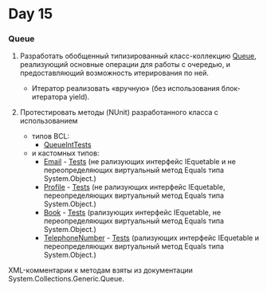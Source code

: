 # Day 15
 
### Queue
1. Разработать обобщенный типизированный класс-коллекцию [Queue](https://github.com/HannaZhuravskaya/NET.2018.Zhuravskaya/blob/master/NET1.A.2018.Zhuravskaya.15/Queue/Queue.cs), реализующий основные операции для работы с очередью, и предоставляющий возможность итерирования по ней.
   - Итератор реализовать «вручную» (без использования блок-итератора yield).
   
2. Протестировать методы (NUnit) разработанного класса c использованием 
   * типов BCL: 
     - [QueueIntTests](https://github.com/HannaZhuravskaya/NET.2018.Zhuravskaya/blob/master/NET1.A.2018.Zhuravskaya.15/QueueTests/QueueIntTests.cs) 
   * и кастомных типов:
     - [Email](https://github.com/HannaZhuravskaya/NET.2018.Zhuravskaya/blob/master/NET1.A.2018.Zhuravskaya.15/QueueTests/CustomTypes/Email.cs) - [Tests](https://github.com/HannaZhuravskaya/NET.2018.Zhuravskaya/blob/master/NET1.A.2018.Zhuravskaya.15/QueueTests/QueueEmailTests.cs) (не рализующих интерфейс IEquetable и не переопределяющих виртуальный метод Equals типа System.Object.)
     - [Profile](https://github.com/HannaZhuravskaya/NET.2018.Zhuravskaya/blob/master/NET1.A.2018.Zhuravskaya.15/QueueTests/CustomTypes/Profile.cs) - [Tests](https://github.com/HannaZhuravskaya/NET.2018.Zhuravskaya/blob/master/NET1.A.2018.Zhuravskaya.15/QueueTests/QueueProfileTests.cs) (не рализующих интерфейс IEquetable, переопределяющих виртуальный метод Equals типа System.Object.)
     - [Book](https://github.com/HannaZhuravskaya/NET.2018.Zhuravskaya/blob/master/NET1.A.2018.Zhuravskaya.15/QueueTests/CustomTypes/Book.cs) - [Tests](https://github.com/HannaZhuravskaya/NET.2018.Zhuravskaya/blob/master/NET1.A.2018.Zhuravskaya.15/QueueTests/QueueBookTests.cs) (рализующих интерфейс IEquetable, не переопределяющих виртуальный метод Equals типа System.Object.)
     - [TelephoneNumber](https://github.com/HannaZhuravskaya/NET.2018.Zhuravskaya/blob/master/NET1.A.2018.Zhuravskaya.15/QueueTests/CustomTypes/TelephoneNumber.cs) - [Tests](https://github.com/HannaZhuravskaya/NET.2018.Zhuravskaya/blob/master/NET1.A.2018.Zhuravskaya.15/QueueTests/QueueTelephoneNumberTests.cs) (рализующих интерфейс IEquetable и переопределяющих виртуальный метод Equals типа System.Object.) 


XML-комментарии к методам взяты из документации System.Collections.Generic.Queue.
